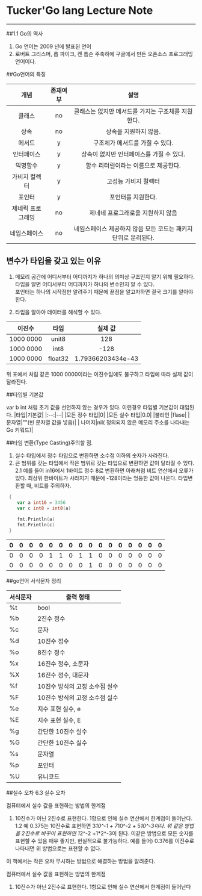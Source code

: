 # Tucker'Go lang Lecture Note
___

##1.1 Go의 역사

1. Go 언어는 2009 년에 발표된 언어
2. 로버트 그리스머, 롭 파이크, 켄 톰슨 주축하에 구글에서 만든 오픈소스 프로그래밍 언어이다.


##Go언어의 특징

|개념   |존재여부|설명|
|:---:|:---:|:---:|
|클래스             | no  | 클래스는 없지만 메서드를 가지는 구조체를 지원한다.    |
|상속             | no  | 상속을 지원하지 않음.    |
|메서드           | y   |   구조체가 메서드를 가질 수 있다.     |
|인터페이스        |  y  |  상속이 없지만 인터페이스를 가질 수 있다.    |
|익명함수          | y   |  함수 리터럴이라는 이름으로 제공한다.    |
|가비지 컬렉터      | y   |고성능 가비지 컬렉터      |
|포인터           | y   | 포인터를 지원한다.|
|제네릭 프로그래밍   |   no|  제네네 프로그래로을 지원하지 않음|
|네임스페이스       |  no |   네임스페이스 제공하지 않음 모든 코드는 패키지 단위로 분리된다.|

## 변수가 타입을 갖고 있는 이유
1. 메모리 공간에 어디서부터 어디까지가 하나의 의미상 구조인지 알기 위해 필요하다. </br>
타입을 알면 어디서부터 어디까지가 하나의 변수인지 알 수 있다.  
포인터는 하나의 시작점만 알려주기 때문에 끝점을 알고자하면 결국 크기를 알아야한다.  

2. 타입을 알아야 데이터를 해석할 수 있다.


| 이진수|타입|실제 값|
|:---:|:---:|:---:|
| 1000 0000|unit8|128|
| 1000 0000|int8|-128|
| 1000 0000|float32|1.79366203434e-43|

위 표에서 처럼 같은 1000 0000이라는 이진수임에도 불구하고 타입에 따라 실제 값이 달라진다.

##타입별 기본값

var b int  처럼 초기 값을 선언하지 않는 경우가 있다.
이런경우 타입별 기본값이 대입된다.
|타입|기본값|
|:--:|--|
|모든 정수 타입|0|
|모든 실수 타입|0.0|
|불리언 |flase|
| 문자열|""(빈 문자열 값을 넣음)|
| 나머지|nil( 정의되지 않은 메모리 주소를 나타내는 Go 키워드)|


##타임 변환(Type Casting)주의할 점.

1. 실수 타입에서 정수 타입으로 변환하면 소수점 이하의 숫자가 사라진다.
2. 큰 범위를 갖는 타입에서 작은 범위르 갖는 타입으로 변환하면 값이 달라질 수 있다.
2.1 예를 들어 in16에서 1바이트 정수 8로 변환하면 아래처럼 비트 연산에서 오류가 있다.
최상위 한바이트가 사라지기 때문에 -128이라는 엉뚱한 값이 나온다.
타입변환할 때, 비트를 주의하자.

```go
 {
	var a int16 = 3456
	var c int8 = int8(a)
	
	fmt.Println(a)
	fmt.Println(c)
 }
```
|0|0|0|0|0|0|0|0|   0|0|0|0|0|0|0|0|
--|--|--|--|--|--|  --|--|--|--|--|--|--|--|--|--|
|0|0|0|0|1|1|0|1|   1|0|0|0|0|0|0|0|
|0|0|0|0|0|0|0|0|   1|0|0|0|0|0|0|0|

##go언어 서식문자 정리

| 서식문자 | 출력 형태                          |
|----------|------------------------------------|
| %t       | bool                               |
| %b       | 2진수 정수                         |
| %c       | 문자                               |  
| %d       | 10진수 정수                        |    
| %o       | 8진수 정수                         |    
| %x       | 16진수 정수, 소문자                |  
| %X       | 16진수 정수, 대문자                |   
| %f       | 10진수 방식의 고정 소수점 실수     |   
| %F       | 10진수 방식의 고정 소수점 실수     |   
| %e       | 지수 표현 실수, e                  |  
| %E       | 지수 표현 실수, E                  |  
| %g       | 간단한 10진수 실수                 |   
| %G       | 간단한 10진수 실수                 |   
| %s       | 문자열                             |
| %p       | 포인터                             |
| %U       | 유니코드                           |    

##실수 오차 
6.3 실수 오차

컴퓨터에서 실수 값을 표현하는 방법의 한계점
1. 10진수가 아닌 2진수로 표현한다.
1항으로 인해 실수 연산에서 한계점이 들어난다.
 1.2 예
	0.375는 10진수로 표현하면 3*10^-1 + 7*10^-2 + 5*10^-3이다. 
	위 같은 방법을 2진수로 바꾸어 표현하면 1*2^-2 +1*2^-3이 된다.
	이같은 방법으로 모든 숫자를 표현할 수 있음 매우 좋지만,
	현실적으로 불가능하다.
	예를 들어)
	0.376를 이진수로 나타내면 위 방법으로는 표현할 수  없다.

이 책에서는 작은 오차 무시하는 방법으로 해결하는 방법을 알려준다.

컴퓨터에서 실수 값을 표현하는 방법의 한계점
1. 10진수가 아닌 2진수로 표현한다.
1항으로 인해 실수 연산에서 한계점이 들어난다